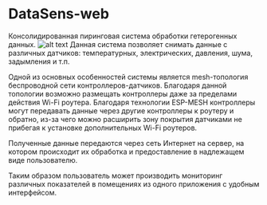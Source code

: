 # DataSens-web
Консолидированная пиринговая система обработки гетерогенных данных.
![alt text](https://github.com/datasens/dataserver/blob/master/docs/Datasens.png)
Данная система позволяет снимать данные с различных датчиков: температурных, электрических, давления, шума, задымления и т.п.

Одной из основных особенностей системы является mesh-топология беспроводной сети контроллеров-датчиков. Благодаря данной топологии возможно размещать контроллеры даже за пределами действия Wi-Fi роутера. Благодаря технологии ESP-MESH контроллеры могут передавать данные через другие контроллеры к роутеру и обратно, из-за чего можно расширить зону покрытия датчиками не прибегая к установке дополнительных Wi-Fi роутеров.

Полученные данные передаются через сеть Интернет на сервер, на котором происходит их обработка и предоставление в надлежащем виде пользователю.

Таким образом пользователь может производить мониторинг различных показателей в помещениях из одного приложения с удобным интерфейсом.
